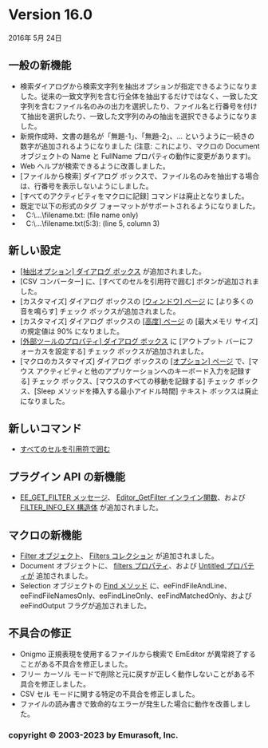 # Version 16.0

2016年 5月 24日

## 一般の新機能

- 検索ダイアログから検索文字列を抽出オプションが指定できるようになりました。従来の一致文字列を含む行全体を抽出するだけではなく、一致した文字列を含むファイル名のみの出力を選択したり、ファイル名と行番号を付けて抽出を選択したり、一致した文字列のみの抽出を選択できるようになりました。
- 新規作成時、文書の題名が「無題-1」、「無題-2」、... というように一続きの数字が追加されるようになりました (注意: これにより、マクロの Document オブジェクトの Name と FullName プロパティの動作に変更があります)。
- Web ヘルプが検索できるように改善しました。
- \[ファイルから検索\] ダイアログ ボックスで、ファイル名のみを抽出する場合は、行番号を表示しないようにしました。
- \[すべてのアクティビティをマクロに記録\] コマンドは廃止となりました。
- 既定で以下の形式のタグ フォーマットがサポートされるようになりました。
-    C:\\...\\filename.txt: (file name only)
-    C:\\...\\filename.txt(5:3): (line 5, column 3)

## 新しい設定

- [\[抽出オプション\] ダイアログ ボックス](../dlg/extract_options/index) が追加されました。
- \[CSV コンバーター\] に、\[すべてのセルを引用符で囲む\] ボタンが追加されました。
- \[カスタマイズ\] ダイアログ ボックスの [\[ウィンドウ\] ページ](../dlg/customize/window/index) に \[より多くの音を鳴らす\] チェック ボックスが追加されました。
- \[カスタマイズ\] ダイアログ ボックスの [\[高度\] ページ](../dlg/customize/advanced/index) の \[最大メモリ サイズ\] の規定値は 90% になりました。
- [\[外部ツールのプロパティ\] ダイアログ ボックス](../dlg/tools/properties/index) に \[アウトプット バーにフォーカスを設定する\] チェック ボックスが追加されました。
- \[マクロのカスタマイズ\] ダイアログ ボックスの [\[オプション\] ページ](../dlg/macro_customize/options/index) で、\[マウス アクティビティと他のアプリケーションへのキーボード入力を記録する\] チェック ボックス、\[マウスのすべての移動を記録する\] チェック ボックス、\[Sleep メソッドを挿入する最小アイドル時間\] テキスト ボックスは廃止になりました。

## 新しいコマンド

- [すべてのセルを引用符で囲む](../cmd/csv/add_quotes)

## プラグイン API の新機能

- [EE\_GET\_FILTER メッセージ](../plugin/message/ee_get_filter)、 [Editor\_GetFilter インライン関数](../plugin/macro/editor_getfilter)、および [FILTER\_INFO\_EX 構造体](../plugin/structure/filter_info_ex) が追加されました。

## マクロの新機能

- [Filter オブジェクト](../macro/filter/index)、 [Filters コレクション](../macro/filters/index) が追加されました。
- Document オブジェクトに、 [filters プロパティ](../macro/document/filters)、および [Untitled プロパティが](../macro/document/untitled) 追加されました。
- Selection オブジェクトの [Find メソッド](../macro/selection/selection_find) に、eeFindFileAndLine、eeFindFileNamesOnly、eeFindLineOnly、eeFindMatchedOnly、および eeFindOutput フラグが追加されました。

## 不具合の修正

- Onigmo 正規表現を使用するファイルから検索で EmEditor が異常終了することがある不具合を修正しました。
- フリー カーソル モードで削除と元に戻すが正しく動作しないことがある不具合を修正しました。
- CSV セル モードに関する特定の不具合を修正しました。
- ファイルの読み書きで致命的なエラーが発生した場合に動作を改善しました。

### copyright © 2003-2023 by Emurasoft, Inc.
